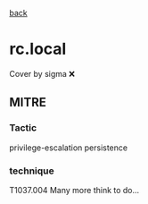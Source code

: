 [back](../index.md)
# rc.local
Cover by sigma :x: 
## MITRE
### Tactic
privilege-escalation
persistence
### technique
T1037.004
Many more think to do...